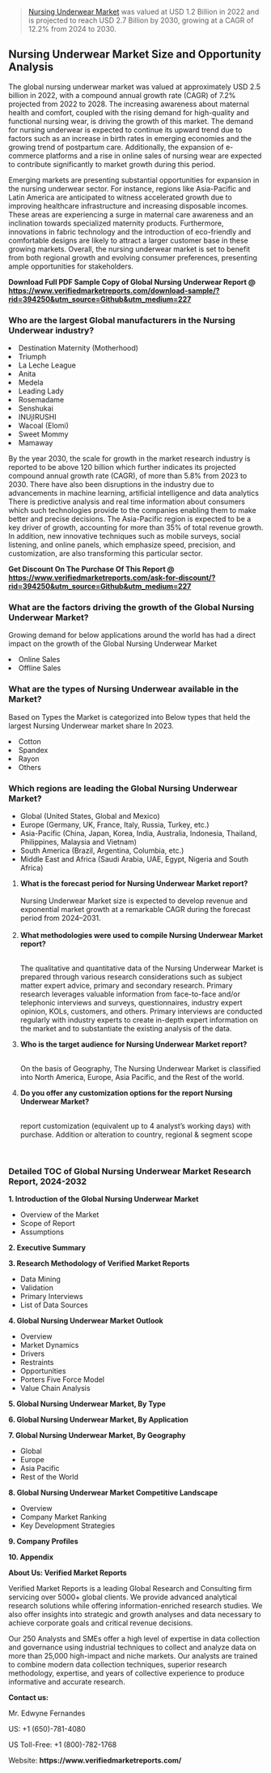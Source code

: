 <blockquote><p><p><a href="https://www.verifiedmarketreports.com/download-sample/?rid=394250&utm_source=Github&utm_medium=227" target="_blank">Nursing Underwear Market</a> was valued at USD 1.2 Billion in 2022 and is projected to reach USD 2.7 Billion by 2030, growing at a CAGR of 12.2% from 2024 to 2030.</p></blockquote><p><h2>Nursing Underwear Market Size and Opportunity Analysis</h2><p>The global nursing underwear market was valued at approximately USD 2.5 billion in 2022, with a compound annual growth rate (CAGR) of 7.2% projected from 2022 to 2028. The increasing awareness about maternal health and comfort, coupled with the rising demand for high-quality and functional nursing wear, is driving the growth of this market. The demand for nursing underwear is expected to continue its upward trend due to factors such as an increase in birth rates in emerging economies and the growing trend of postpartum care. Additionally, the expansion of e-commerce platforms and a rise in online sales of nursing wear are expected to contribute significantly to market growth during this period.</p><p>Emerging markets are presenting substantial opportunities for expansion in the nursing underwear sector. For instance, regions like Asia-Pacific and Latin America are anticipated to witness accelerated growth due to improving healthcare infrastructure and increasing disposable incomes. These areas are experiencing a surge in maternal care awareness and an inclination towards specialized maternity products. Furthermore, innovations in fabric technology and the introduction of eco-friendly and comfortable designs are likely to attract a larger customer base in these growing markets. Overall, the nursing underwear market is set to benefit from both regional growth and evolving consumer preferences, presenting ample opportunities for stakeholders.</p></p><p class=""><strong>Download Full PDF Sample Copy of Global Nursing Underwear Report @ <a href="https://www.verifiedmarketreports.com/download-sample/?rid=394250&amp;utm_source=Github&amp;utm_medium=227" target="_blank">https://www.verifiedmarketreports.com/download-sample/?rid=394250&amp;utm_source=Github&amp;utm_medium=227</a></strong></p><h3 id="" class="">Who are the largest Global manufacturers in the Nursing Underwear industry?</h3><p><li>Destination Maternity (Motherhood)</li><li> Triumph</li><li> La Leche League</li><li> Anita</li><li> Medela</li><li> Leading Lady</li><li> Rosemadame</li><li> Senshukai</li><li> INUjIRUSHI</li><li> Wacoal (Elomi)</li><li> Sweet Mommy</li><li> Mamaway</li></p><div class=""><div class="" dir="" data-message-author-role="" data-message-id="" data-message-model-slug=""><div class=""><div class=""><div class=""><div class="" dir="" data-message-author-role="" data-message-id="" data-message-model-slug=""><div class=""><div class=""><p>By the year 2030, the scale for growth in the market research industry is reported to be above 120 billion which further indicates its projected compound annual growth rate (CAGR), of more than 5.8% from 2023 to 2030. There have also been disruptions in the industry due to advancements in machine learning, artificial intelligence and data analytics There is predictive analysis and real time information about consumers which such technologies provide to the companies enabling them to make better and precise decisions. The Asia-Pacific region is expected to be a key driver of growth, accounting for more than 35% of total revenue growth. In addition, new innovative techniques such as mobile surveys, social listening, and online panels, which emphasize speed, precision, and customization, are also transforming this particular sector.</p><p><strong>Get Discount On The Purchase Of This Report @&nbsp; <a href="https://www.verifiedmarketreports.com/ask-for-discount/?rid=394250&amp;utm_source=Github&amp;utm_medium=227" target="_blank">https://www.verifiedmarketreports.com/ask-for-discount/?rid=394250&amp;utm_source=Github&amp;utm_medium=227</a></strong></p></div></div></div></div></div></div></div></div><h3 id="" class="">What are the factors driving the growth of the Global Nursing Underwear Market?</h3><p id="" class="">Growing demand for below applications around the world has had a direct impact on the growth of the Global Nursing Underwear Market</p><p id="" class=""><li>Online Sales</li><li> Offline Sales</li></p><h3 id="" class="">What are the types of Nursing Underwear available in the Market?</h3><p id="" class="">Based on Types the Market is categorized into Below types that held the largest Nursing Underwear market share In 2023.</p><p id="" class=""><li>Cotton</li><li> Spandex</li><li> Rayon</li><li> Others</li></p><h3 id="" class="">Which regions are leading the Global Nursing Underwear Market?</h3><ul><li>Global (United States, Global and Mexico)</li><li>Europe (Germany, UK, France, Italy, Russia, Turkey, etc.)</li><li>Asia-Pacific (China, Japan, Korea, India, Australia, Indonesia, Thailand, Philippines, Malaysia and Vietnam)</li><li>South America (Brazil, Argentina, Columbia, etc.)</li><li>Middle East and Africa (Saudi Arabia, UAE, Egypt, Nigeria and South Africa)</li></ul><p><ol><li><strong>What is the forecast period for Nursing Underwear Market report?<br /></strong><br /><span data-sheets-root="1" data-sheets-value="{&quot;1&quot;:2,&quot;2&quot;:&quot;XXXX size is expected to develop revenue and exponential market growth at a remarkable CAGR during the forecast period from 2024&ndash;2030.&quot;}" data-sheets-userformat="{&quot;2&quot;:12674,&quot;4&quot;:{&quot;1&quot;:2,&quot;2&quot;:16776960},&quot;10&quot;:2,&quot;11&quot;:0,&quot;15&quot;:&quot;Arial&quot;,&quot;16&quot;:12}">Nursing Underwear Market size is expected to develop revenue and exponential market growth at a remarkable CAGR during the forecast period from 2024&ndash;2031.</span><br /><br /></li><li><strong>What methodologies were used to compile Nursing Underwear Market report?<br /><br /></strong><p>The qualitative and quantitative data of the&nbsp;Nursing Underwear Market is prepared through various research considerations such as subject matter expert advice, primary and secondary research. Primary research leverages valuable information from face-to-face and/or telephonic interviews and surveys, questionnaires, industry expert opinion, KOLs, customers, and others. Primary interviews are conducted regularly with industry experts to create in-depth expert information on the market and to substantiate the existing analysis of the data.&nbsp;</p></li><li><strong>Who is the target audience for Nursing Underwear Market report?<br /><br /></strong><p>On the basis of Geography, The&nbsp;Nursing Underwear Market is classified into North America, Europe, Asia Pacific, and the Rest of the world.</p></li><li><strong>Do you offer any customization options for the report Nursing Underwear Market?<br /><br /></strong><p>report customization (equivalent up to 4 analyst&rsquo;s working days) with purchase. Addition or alteration to country, regional &amp; segment scope</p><p>&nbsp;</p></li></ol></p><h3 id="" class="">Detailed TOC of Global Nursing Underwear Market Research Report, 2024-2032</h3><p id="" class=""><strong>1. Introduction of the Global Nursing Underwear Market</strong></p><ul><li>Overview of the Market</li><li>Scope of Report</li><li>Assumptions</li></ul><p id="" class=""><strong>2. Executive Summary</strong></p><p id="" class=""><strong>3. Research Methodology of&nbsp;Verified Market Reports</strong></p><ul><li>Data Mining</li><li>Validation</li><li>Primary Interviews</li><li>List of Data Sources</li></ul><p id="" class=""><strong>4. Global Nursing Underwear Market Outlook</strong></p><ul><li>Overview</li><li>Market Dynamics</li><li>Drivers</li><li>Restraints</li><li>Opportunities</li><li>Porters Five Force Model</li><li>Value Chain Analysis</li></ul><p id="" class=""><strong>5. Global Nursing Underwear Market, By&nbsp;Type</strong></p><p id="" class=""><strong>6. Global Nursing Underwear Market, By Application</strong></p><p id="" class=""><strong>7. Global Nursing Underwear Market, By Geography</strong></p><ul><li>Global</li><li>Europe</li><li>Asia Pacific</li><li>Rest of the World</li></ul><p id="" class=""><strong>8. Global Nursing Underwear Market Competitive Landscape</strong></p><ul><li>Overview</li><li>Company Market Ranking</li><li>Key Development Strategies</li></ul><p id="" class=""><strong>9. Company Profiles</strong></p><p id="" class=""><strong>10. Appendix</strong></p><p id="" class=""><strong>About Us: Verified Market Reports</strong></p><p id="" class="">Verified Market Reports is a leading Global Research and Consulting firm servicing over 5000+ global clients. We provide advanced analytical research solutions while offering information-enriched research studies. We also offer insights into strategic and growth analyses and data necessary to achieve corporate goals and critical revenue decisions.</p><p id="" class="">Our 250 Analysts and SMEs offer a high level of expertise in data collection and governance using industrial techniques to collect and analyze data on more than 25,000 high-impact and niche markets. Our analysts are trained to combine modern data collection techniques, superior research methodology, expertise, and years of collective experience to produce informative and accurate research.</p><p id="" class=""><strong>Contact us:</strong></p><p id="" class="">Mr. Edwyne Fernandes</p><p id="" class="">US: +1 (650)-781-4080</p><p id="" class="">US Toll-Free: +1 (800)-782-1768</p><p id="" class="">Website: <a target="" data-test-app-aware-link=""><strong>https://www.verifiedmarketreports.com/</strong></a></p>
